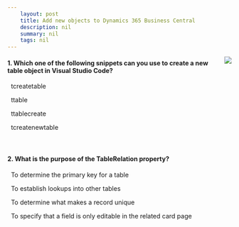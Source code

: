 ```yaml
---
    layout: post
    title: Add new objects to Dynamics 365 Business Central  
    description: nil
    summary: nil
    tags: nil
---
```



 <a target="_blank" href="https://docs.microsoft.com/en-us/learn/modules/add-new-objects/9-check/"><i class="fas fa-external-link-alt"></i> </a>
 <img align="right" src="https://docs.microsoft.com/en-us/learn/achievements/add-new-objects.svg">
####  1. Which one of the following snippets can you use to create a new table object in Visual Studio Code?


<i class='far fa-square'></i> &nbsp;&nbsp;tcreatetable

<i class='fas fa-check-square' style='color: Dodgerblue;'></i> &nbsp;&nbsp;ttable

<i class='far fa-square'></i> &nbsp;&nbsp;ttablecreate

<i class='far fa-square'></i> &nbsp;&nbsp;tcreatenewtable
<br />
<br />
<br />

####  2. What is the purpose of the TableRelation property?


<i class='far fa-square'></i> &nbsp;&nbsp;To determine the primary key for a table

<i class='fas fa-check-square' style='color: Dodgerblue;'></i> &nbsp;&nbsp;To establish lookups into other tables

<i class='far fa-square'></i> &nbsp;&nbsp;To determine what makes a record unique

<i class='far fa-square'></i> &nbsp;&nbsp;To specify that a field is only editable in the related card page
<br />
<br />
<br />
